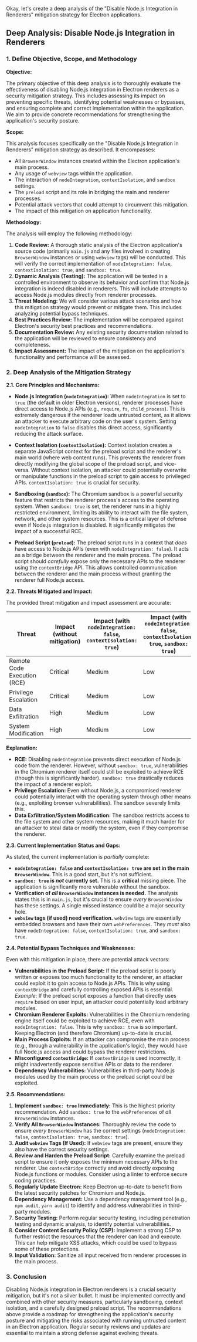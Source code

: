 Okay, let's create a deep analysis of the "Disable Node.js Integration in Renderers" mitigation strategy for Electron applications.

## Deep Analysis: Disable Node.js Integration in Renderers

### 1. Define Objective, Scope, and Methodology

**Objective:**

The primary objective of this deep analysis is to thoroughly evaluate the effectiveness of disabling Node.js integration in Electron renderers as a security mitigation strategy.  This includes assessing its impact on preventing specific threats, identifying potential weaknesses or bypasses, and ensuring complete and correct implementation within the application.  We aim to provide concrete recommendations for strengthening the application's security posture.

**Scope:**

This analysis focuses specifically on the "Disable Node.js Integration in Renderers" mitigation strategy as described.  It encompasses:

*   All `BrowserWindow` instances created within the Electron application's main process.
*   Any usage of `webview` tags within the application.
*   The interaction of `nodeIntegration`, `contextIsolation`, and `sandbox` settings.
*   The `preload` script and its role in bridging the main and renderer processes.
*   Potential attack vectors that could attempt to circumvent this mitigation.
*   The impact of this mitigation on application functionality.

**Methodology:**

The analysis will employ the following methodology:

1.  **Code Review:**  A thorough static analysis of the Electron application's source code (primarily `main.js` and any files involved in creating `BrowserWindow` instances or using `webview` tags) will be conducted.  This will verify the correct implementation of `nodeIntegration: false`, `contextIsolation: true`, and `sandbox: true`.
2.  **Dynamic Analysis (Testing):**  The application will be tested in a controlled environment to observe its behavior and confirm that Node.js integration is indeed disabled in renderers.  This will include attempts to access Node.js modules directly from renderer processes.
3.  **Threat Modeling:**  We will consider various attack scenarios and how this mitigation strategy would prevent or mitigate them.  This includes analyzing potential bypass techniques.
4.  **Best Practices Review:**  The implementation will be compared against Electron's security best practices and recommendations.
5.  **Documentation Review:**  Any existing security documentation related to the application will be reviewed to ensure consistency and completeness.
6.  **Impact Assessment:** The impact of the mitigation on the application's functionality and performance will be assessed.

### 2. Deep Analysis of the Mitigation Strategy

**2.1. Core Principles and Mechanisms:**

*   **Node.js Integration (`nodeIntegration`):**  When `nodeIntegration` is set to `true` (the default in older Electron versions), renderer processes have direct access to Node.js APIs (e.g., `require`, `fs`, `child_process`).  This is extremely dangerous if the renderer loads untrusted content, as it allows an attacker to execute arbitrary code on the user's system.  Setting `nodeIntegration` to `false` disables this direct access, significantly reducing the attack surface.

*   **Context Isolation (`contextIsolation`):**  Context isolation creates a separate JavaScript context for the preload script and the renderer's main world (where web content runs).  This prevents the renderer from directly modifying the global scope of the preload script, and vice-versa.  Without context isolation, an attacker could potentially overwrite or manipulate functions in the preload script to gain access to privileged APIs.  `contextIsolation: true` is crucial for security.

*   **Sandboxing (`sandbox`):**  The Chromium sandbox is a powerful security feature that restricts the renderer process's access to the operating system.  When `sandbox: true` is set, the renderer runs in a highly restricted environment, limiting its ability to interact with the file system, network, and other system resources.  This is a critical layer of defense even if Node.js integration is disabled.  It significantly mitigates the impact of a successful RCE.

*   **Preload Script (`preload`):**  The preload script runs in a context that *does* have access to Node.js APIs (even with `nodeIntegration: false`).  It acts as a bridge between the renderer and the main process.  The preload script should *carefully* expose only the necessary APIs to the renderer using the `contextBridge` API.  This allows controlled communication between the renderer and the main process without granting the renderer full Node.js access.

**2.2. Threats Mitigated and Impact:**

The provided threat mitigation and impact assessment are accurate:

| Threat                     | Impact (without mitigation) | Impact (with `nodeIntegration: false`, `contextIsolation: true`) | Impact (with `nodeIntegration: false`, `contextIsolation: true`, `sandbox: true`) |
| -------------------------- | --------------------------- | ---------------------------------------------------------------- | -------------------------------------------------------------------------------- |
| Remote Code Execution (RCE) | Critical                    | Medium                                                           | Low                                                                              |
| Privilege Escalation       | Critical                    | Medium                                                           | Low                                                                              |
| Data Exfiltration          | High                        | Medium                                                           | Low                                                                              |
| System Modification        | High                        | Medium                                                           | Low                                                                              |

**Explanation:**

*   **RCE:**  Disabling `nodeIntegration` prevents direct execution of Node.js code from the renderer.  However, without `sandbox: true`, vulnerabilities in the Chromium renderer itself could still be exploited to achieve RCE (though this is significantly harder).  `sandbox: true` drastically reduces the impact of a renderer exploit.
*   **Privilege Escalation:**  Even without Node.js, a compromised renderer could potentially interact with the operating system through other means (e.g., exploiting browser vulnerabilities).  The sandbox severely limits this.
*   **Data Exfiltration/System Modification:**  The sandbox restricts access to the file system and other system resources, making it much harder for an attacker to steal data or modify the system, even if they compromise the renderer.

**2.3. Current Implementation Status and Gaps:**

As stated, the current implementation is *partially* complete:

*   **`nodeIntegration: false` and `contextIsolation: true` are set in the main `BrowserWindow`.** This is a good start, but it's not sufficient.
*   **`sandbox: true` is *not* currently set.** This is a **critical** missing piece.  The application is significantly more vulnerable without the sandbox.
*   **Verification of *all* `BrowserWindow` instances is needed.**  The analysis states this is in `main.js`, but it's crucial to ensure *every* `BrowserWindow` has these settings.  A single missed instance could be a major security hole.
*   **`webview` tags (if used) need verification.**  `webview` tags are essentially embedded browsers and have their own `webPreferences`.  They *must* also have `nodeIntegration: false`, `contextIsolation: true`, and `sandbox: true`.

**2.4. Potential Bypass Techniques and Weaknesses:**

Even with this mitigation in place, there are potential attack vectors:

*   **Vulnerabilities in the Preload Script:**  If the preload script is poorly written or exposes too much functionality to the renderer, an attacker could exploit it to gain access to Node.js APIs.  This is why using `contextBridge` and carefully controlling exposed APIs is essential.  *Example:* If the preload script exposes a function that directly uses `require` based on user input, an attacker could potentially load arbitrary modules.
*   **Chromium Renderer Exploits:**  Vulnerabilities in the Chromium rendering engine itself could be exploited to achieve RCE, even with `nodeIntegration: false`.  This is why `sandbox: true` is so important.  Keeping Electron (and therefore Chromium) up-to-date is crucial.
*   **Main Process Exploits:**  If an attacker can compromise the main process (e.g., through a vulnerability in the application's logic), they would have full Node.js access and could bypass the renderer restrictions.
*   **Misconfigured `contextBridge`:** If `contextBridge` is used incorrectly, it might inadvertently expose sensitive APIs or data to the renderer.
*   **Dependency Vulnerabilities:** Vulnerabilities in third-party Node.js modules used by the main process or the preload script could be exploited.

**2.5. Recommendations:**

1.  **Implement `sandbox: true` Immediately:** This is the highest priority recommendation.  Add `sandbox: true` to the `webPreferences` of *all* `BrowserWindow` instances.
2.  **Verify All `BrowserWindow` Instances:**  Thoroughly review the code to ensure *every* `BrowserWindow` has the correct settings (`nodeIntegration: false`, `contextIsolation: true`, `sandbox: true`).
3.  **Audit `webview` Tags (If Used):**  If `webview` tags are present, ensure they also have the correct security settings.
4.  **Review and Harden the Preload Script:**  Carefully examine the preload script to ensure it only exposes the minimum necessary APIs to the renderer.  Use `contextBridge` correctly and avoid directly exposing Node.js functions or modules.  Consider using a linter to enforce secure coding practices.
5.  **Regularly Update Electron:**  Keep Electron up-to-date to benefit from the latest security patches for Chromium and Node.js.
6.  **Dependency Management:**  Use a dependency management tool (e.g., `npm audit`, `yarn audit`) to identify and address vulnerabilities in third-party modules.
7.  **Security Testing:**  Perform regular security testing, including penetration testing and dynamic analysis, to identify potential vulnerabilities.
8.  **Consider Content Security Policy (CSP):** Implement a strong CSP to further restrict the resources that the renderer can load and execute. This can help mitigate XSS attacks, which could be used to bypass some of these protections.
9. **Input Validation:** Sanitize all input received from renderer processes in the main process.

### 3. Conclusion

Disabling Node.js integration in Electron renderers is a crucial security mitigation, but it's not a silver bullet.  It must be implemented correctly and combined with other security measures, particularly sandboxing, context isolation, and a carefully designed preload script.  The recommendations above provide a roadmap for strengthening the application's security posture and mitigating the risks associated with running untrusted content in an Electron application.  Regular security reviews and updates are essential to maintain a strong defense against evolving threats.